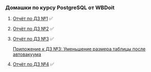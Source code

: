 ### Домашки по курсу PostgreSQL от WBDoit


1. [Отчёт по ДЗ №1](./hw_1.md) ✅
2. [Отчёт по ДЗ №2](./hw_2.md) ✅
3. [Отчёт по ДЗ №3](./hw_3.md) ✅

   [Приложение к ДЗ №3: Уменьшение размера таблицы после автовакуума](./hw_3_1.md)

4. [Отчёт по ДЗ №4](./hw_4.md) ✅

